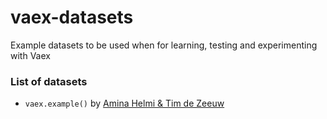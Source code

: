 # vaex-datasets
Example datasets to be used when for learning, testing and experimenting with Vaex

### List of datasets
 - `vaex.example()` by [Amina Helmi & Tim de Zeeuw](https://ui.adsabs.harvard.edu/abs/2000MNRAS.319..657H/abstract)

